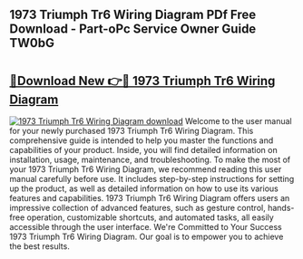 ## 1973 Triumph Tr6 Wiring Diagram PDf Free Download - Part-oPc Service Owner Guide TW0bG

# <h2><a href="http://dfhmr9.blite.top/?on=1973+Triumph+Tr6+Wiring+Diagram">🔗Download New 👉🔴 1973 Triumph Tr6 Wiring Diagram</a></h2>

[![1973 Triumph Tr6 Wiring Diagram download](https://i.imgur.com/lujVjoI.png)](http://dfhmr9.blite.top/?on=1973+Triumph+Tr6+Wiring+Diagram)
Welcome to the user manual for your newly purchased 1973 Triumph Tr6 Wiring Diagram. This comprehensive guide is intended to help you master the functions and capabilities of your product. Inside, you will find detailed information on installation, usage, maintenance, and troubleshooting. To make the most of your 1973 Triumph Tr6 Wiring Diagram, we recommend reading this user manual carefully before use. It includes step-by-step instructions for setting up the product, as well as detailed information on how to use its various features and capabilities. 1973 Triumph Tr6 Wiring Diagram offers users an impressive collection of advanced features, such as gesture control, hands-free operation, customizable shortcuts, and automated tasks, all easily accessible through the user interface. We're Committed to Your Success 1973 Triumph Tr6 Wiring Diagram. Our goal is to empower you to achieve the best results.
